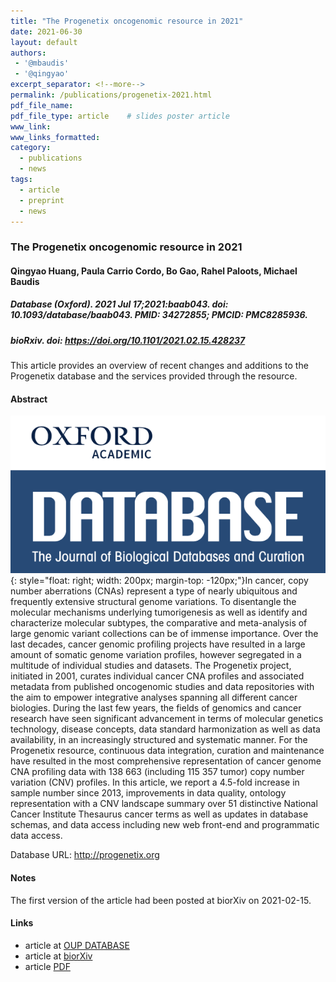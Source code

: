 ```yaml
---
title: "The Progenetix oncogenomic resource in 2021"
date: 2021-06-30
layout: default
authors:
 - '@mbaudis'
 - '@qingyao'
excerpt_separator: <!--more-->
permalink: /publications/progenetix-2021.html
pdf_file_name:
pdf_file_type: article    # slides poster article
www_link:
www_links_formatted:
category:
  - publications
  - news
tags:
  - article
  - preprint
  - news
---
```


### The Progenetix oncogenomic resource in 2021

#### Qingyao Huang, Paula Carrio Cordo, Bo Gao, Rahel Paloots, Michael Baudis

##### Database (Oxford). 2021 Jul 17;2021:baab043. doi: 10.1093/database/baab043. PMID: 34272855; PMCID: PMC8285936.
##### bioRxiv. doi: https://doi.org/10.1101/2021.02.15.428237

This article provides an overview of recent changes and additions to the Progenetix database and the services provided through the resource.

<!--more-->

#### Abstract

![DATABASE logo](/assets/img/logo-database-journal-300x150.png){: style="float: right; width: 200px; margin-top: -120px;"}In cancer, copy number aberrations (CNAs) represent a type of nearly ubiquitous and frequently extensive structural genome variations. To disentangle the molecular mechanisms underlying tumorigenesis as well as identify and characterize molecular subtypes, the comparative and meta-analysis of large genomic variant collections can be of immense importance. Over the last decades, cancer genomic profiling projects have resulted in a large amount of somatic genome variation profiles, however segregated in a multitude of individual studies and datasets. The Progenetix project, initiated in 2001, curates individual cancer CNA profiles and associated metadata from published oncogenomic studies and data repositories with the aim to empower integrative analyses spanning all different cancer biologies. During the last few years, the fields of genomics and cancer research have seen significant advancement in terms of molecular genetics technology, disease concepts, data standard harmonization as well as data availability, in an increasingly structured and systematic manner. For the Progenetix resource, continuous data integration, curation and maintenance have resulted in the most comprehensive representation of cancer genome CNA profiling data with 138 663 (including 115 357 tumor) copy number variation (CNV) profiles. In this article, we report a 4.5-fold increase in sample number since 2013, improvements in data quality, ontology representation with a CNV landscape summary over 51 distinctive National Cancer Institute Thesaurus cancer terms as well as updates in database schemas, and data access including new web front-end and programmatic data access.

Database URL: <http://progenetix.org>

#### Notes

The first version of the article had been posted at biorXiv on 2021-02-15.

#### Links

* article at [OUP DATABASE](https://academic.oup.com/database/article/doi/10.1093/database/baab043/6323245)
* article at [biorXiv](https://www.biorxiv.org/content/10.1101/2021.02.15.428237v)
* article [PDF](/pdf/2021-06-30___Huang-et-al.__The-Progenetix-oncogenomic-resource-in-2021__DATABASE.pdf)
